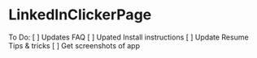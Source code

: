 # LinkedInClickerPage

To Do:
[ ] Updates FAQ
[ ] Upated Install instructions
[ ] Update Resume Tips & tricks
[ ] Get screenshots of app 
